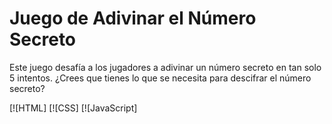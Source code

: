 # Juego de Adivinar el Número Secreto

Este juego desafía a los jugadores a adivinar un número secreto en tan solo 5 intentos. ¿Crees que tienes lo que se necesita para descifrar el número secreto?

[![HTML]
[![CSS]
[![JavaScript]
